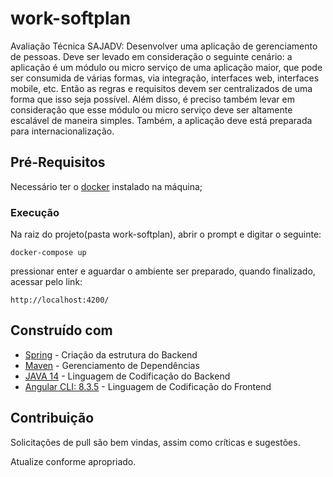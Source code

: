 # work-softplan
Avaliação Técnica SAJADV:
Desenvolver uma aplicação de gerenciamento de pessoas. Deve ser levado em consideração o seguinte cenário: a
aplicação é um módulo ou micro serviço de uma aplicação maior, que pode ser consumida de várias formas, via
integração, interfaces web, interfaces mobile, etc. Então as regras e requisitos devem ser centralizados de uma forma 
que isso seja possível. Além disso, é preciso também levar em consideração que esse módulo ou micro serviço deve ser 
altamente escalável de maneira simples. Também, a aplicação deve está preparada para internacionalização.

## Pré-Requisitos

Necessário ter o [docker](https://docs.docker.com/) instalado na máquina;

### Execução

Na raiz do projeto(pasta work-softplan), abrir o prompt e digitar o seguinte:

```
docker-compose up
```

pressionar enter e aguardar o ambiente ser preparado, quando finalizado, acessar pelo link: 

```
http://localhost:4200/
```

## Construído com 

* [Spring](https://start.spring.io/) - Criação da estrutura do Backend
* [Maven](https://maven.apache.org/) - Gerenciamento de Dependências
* [JAVA 14](https://www.oracle.com/java/technologies/javase-downloads.html#JDK14) - Linguagem de Codificação do Backend
* [Angular CLI: 8.3.5](https://www.npmjs.com/package/@angular/cli/v/8.3.5) - Linguagem de Codificação do Frontend


## Contribuição

Solicitações de pull são bem vindas, assim como críticas e sugestões.

Atualize conforme apropriado.
